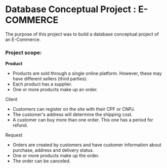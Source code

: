 # Database Conceptual Project : E-COMMERCE

The purpose of this project was to build a database conceptual project of an E-Commerce. 

### Project scope:

**Product**
* Products are sold through a single online platform. However, these may have different sellers (third parties).
* Each product has a supplier.
* One or more products make up an order.

Client
* Customers can register on the site with their CPF or CNPJ.
* The customer's address will determine the shipping cost.
* A customer can buy more than one order. This one has a period for refund.

Request
* Orders are created by customers and have customer information about purchase, address and delivery status.
* One or more products make up the order.
* The order can be canceled.
